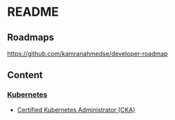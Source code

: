 # README

## Roadmaps
https://github.com/kamranahmedse/developer-roadmap

## Content
### [Kubernetes](./Kubernetes/)
* [Certified Kubernetes Administrator (CKA)](./Kubernetes/Certified%20Kubernetes%20Administrator%20(CKA)/)